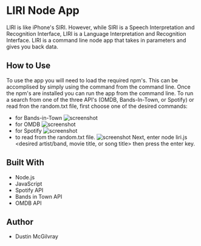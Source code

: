 # LIRI Node App
LIRI is like iPhone's SIRI. However, while SIRI is a Speech Interpretation and Recognition Interface, LIRI is a Language Interpretation and Recognition Interface. LIRI is a command line node app that takes in parameters and gives you back data.

## How to Use
To use the app you will need to load the required npm's. This can be accomplised by simply using the command <npm install> from the command line. Once the npm's are installed you can run the app from the command line. To run a search from one of the three API's (OMDB, Bands-In-Town, or Spotify) or read fron the random.txt file, first choose one of the desired commands:
  - <concert-this> for Bands-in-Town
  ![screenshot](./screenShot_concert_this_command.jpg)
  - <movie-this> for OMDB
  ![screenshot](./screenShot_movie_this_command.jpg)
  - <spotify-this-song> for Spotify
  ![screenshot](./screenShot_spotify_this_command.jpg)
  - <do-what-it-says> to read from the random.txt file.
  ![screenshot](./screenShot_do_what_command.jpg)
Next, enter node liri.js <desired command> <desired artist/band, movie title, or song title> then press the enter key.

  
  
## Built With
* Node.js
* JavaScript
* Spotify API
* Bands in Town API
* OMDB API

## Author
* Dustin McGilvray
